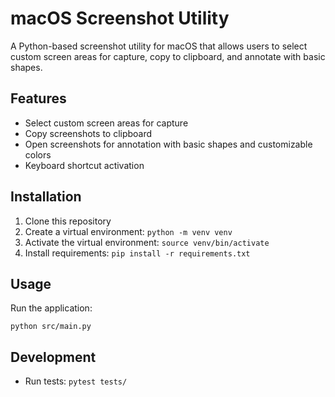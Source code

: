 # macOS Screenshot Utility

A Python-based screenshot utility for macOS that allows users to select custom screen areas for capture, copy to clipboard, and annotate with basic shapes.

## Features

- Select custom screen areas for capture
- Copy screenshots to clipboard
- Open screenshots for annotation with basic shapes and customizable colors
- Keyboard shortcut activation

## Installation

1. Clone this repository
2. Create a virtual environment: `python -m venv venv`
3. Activate the virtual environment: `source venv/bin/activate`
4. Install requirements: `pip install -r requirements.txt`

## Usage

Run the application:

```
python src/main.py
```

## Development

- Run tests: `pytest tests/`